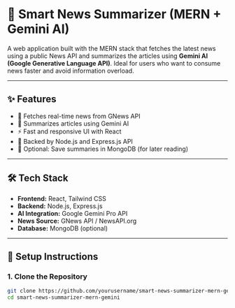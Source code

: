# 🧠 Smart News Summarizer (MERN + Gemini AI)

A web application built with the MERN stack that fetches the latest news using a public News API and summarizes the articles using **Gemini AI (Google Generative Language API)**. Ideal for users who want to consume news faster and avoid information overload.

---

## ✨ Features

- 📰 Fetches real-time news from GNews API
- 🤖 Summarizes articles using Gemini AI
- ⚡ Fast and responsive UI with React
- 🧠 Backed by Node.js and Express.js API
- 💾 Optional: Save summaries in MongoDB (for later reading)

---

## 🛠 Tech Stack

- **Frontend:** React, Tailwind CSS
- **Backend:** Node.js, Express.js
- **AI Integration:** Google Gemini Pro API
- **News Source:** GNews API / NewsAPI.org
- **Database:** MongoDB (optional)

---

## 🚀 Setup Instructions

### 1. Clone the Repository

```bash
git clone https://github.com/yourusername/smart-news-summarizer-mern-gemini.git
cd smart-news-summarizer-mern-gemini
